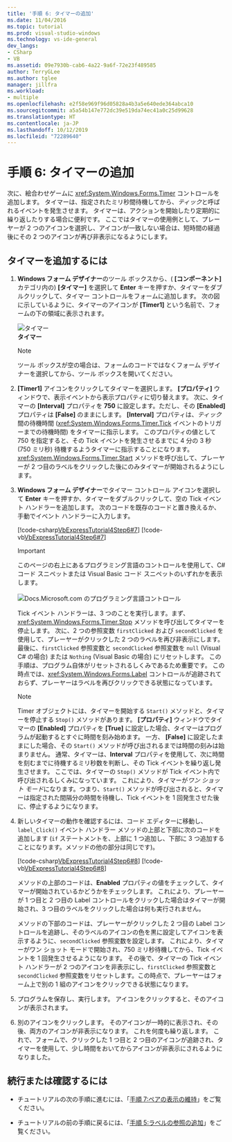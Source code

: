 ```yaml
---
title: '手順 6: タイマーの追加'
ms.date: 11/04/2016
ms.topic: tutorial
ms.prod: visual-studio-windows
ms.technology: vs-ide-general
dev_langs:
- CSharp
- VB
ms.assetid: 09e7930b-cab6-4a22-9a6f-72e23f489585
author: TerryGLee
ms.author: tglee
manager: jillfra
ms.workload:
- multiple
ms.openlocfilehash: e2f58e969f96d05828a4b3a5e640ede364abca10
ms.sourcegitcommit: a5a54b147e772dc39e519da74ec41a0c25d99628
ms.translationtype: HT
ms.contentlocale: ja-JP
ms.lasthandoff: 10/12/2019
ms.locfileid: "72289640"
---
```

# <a name="step-6-add-a-timer"></a>手順 6: タイマーの追加
次に、絵合わせゲームに <xref:System.Windows.Forms.Timer> コントロールを追加します。 タイマーは、指定されたミリ秒間待機してから、*ティック*と呼ばれるイベントを発生させます。 タイマーは、アクションを開始したり定期的に繰り返したりする場合に便利です。 ここではタイマーの使用例として、プレーヤーが 2 つのアイコンを選択し、アイコンが一致しない場合は、短時間の経過後にその 2 つのアイコンが再び非表示になるようにします。

## <a name="to-add-a-timer"></a>タイマーを追加するには

1. **Windows フォーム デザイナー**のツール ボックスから、( **[コンポーネント]** カテゴリ内の) **[タイマー]** を選択して **Enter** キーを押すか、タイマーをダブルクリックして、タイマー コントロールをフォームに追加します。 次の図に示しているように、タイマーのアイコンが **[Timer1]** という名前で、フォームの下の領域に表示されます。

     ![タイマー](../ide/media/express_timer.png)<br/>
**タイマー**

    > [!NOTE]
    > ツール ボックスが空の場合は、フォームのコードではなくフォーム デザイナーを選択してから、ツール ボックスを開いてください。

2. **[Timer1]** アイコンをクリックしてタイマーを選択します。 **[プロパティ]** ウィンドウで、表示イベントから表示プロパティに切り替えます。 次に、タイマーの **[Interval]** プロパティを **750** に設定します。ただし、その **[Enabled]** プロパティは **[False]** のままにします。 **[Interval]** プロパティは、*ティック*間の待機時間 (<xref:System.Windows.Forms.Timer.Tick> イベントのトリガーまでの待機時間) をタイマーに指示します。 このプロパティの値として 750 を指定すると、その Tick イベントを発生させるまでに 4 分の 3 秒 (750 ミリ秒) 待機するようタイマーに指示することになります。 <xref:System.Windows.Forms.Timer.Start> メソッドを呼び出して、プレーヤーが 2 つ目のラベルをクリックした後にのみタイマーが開始されるようにします。

3. **Windows フォーム デザイナー**でタイマー コントロール アイコンを選択して **Enter** キーを押すか、タイマーをダブルクリックして、空の Tick イベント ハンドラーを追加します。 次のコードを既存のコードと置き換えるか、手動でイベント ハンドラーに入力します。

     [!code-csharp[VbExpressTutorial4Step6#7](../ide/codesnippet/CSharp/step-6-add-a-timer_1.cs)]
     [!code-vb[VbExpressTutorial4Step6#7](../ide/codesnippet/VisualBasic/step-6-add-a-timer_1.vb)]

      > [!IMPORTANT]
      > このページの右上にあるプログラミング言語のコントロールを使用して、C# コード スニペットまたは Visual Basic コード スニペットのいずれかを表示します。<br><br>![Docs.Microsoft.com のプログラミング言語コントロール](../ide/media/docs-programming-language-control.png)

     Tick イベント ハンドラーは、3 つのことを実行します。まず、<xref:System.Windows.Forms.Timer.Stop> メソッドを呼び出してタイマーを停止します。 次に、2 つの参照変数 `firstClicked` および `secondClicked` を使用して、プレーヤーがクリックした 2 つのラベルを再び非表示にします。 最後に、`firstClicked` 参照変数と `secondClicked` 参照変数を `null` (Visual C# の場合) または `Nothing` (Visual Basic の場合) にリセットします。 この手順は、プログラム自体がリセットされるしくみであるため重要です。 この時点では、<xref:System.Windows.Forms.Label> コントロールが追跡されておらず、プレーヤーはラベルを再びクリックできる状態になっています。

    > [!NOTE]
    > Timer オブジェクトには、タイマーを開始する `Start()` メソッドと、タイマーを停止する `Stop()` メソッドがあります。 **[プロパティ]** ウィンドウでタイマーの **[Enabled]** プロパティを **[True]** に設定した場合、タイマーはプログラムが起動するとすぐに時間を刻み始めます。 一方、 **[False]** に設定したままにした場合、その `Start()` メソッドが呼び出されるまでは時間の刻みは始まりません。 通常、タイマーは、**Interval** プロパティを使用して、次に時間を刻むまでに待機するミリ秒数を判断し、その Tick イベントを繰り返し発生させます。 ここでは、タイマーの `Stop()` メソッドが Tick イベント内で呼び出されるしくみになっています。 これにより、タイマーが*ワン ショット モード*になります。つまり、`Start()` メソッドが呼び出されると、タイマーは指定された間隔分の時間を待機し、Tick イベントを 1 回発生させた後に、停止するようになります。

4. 新しいタイマーの動作を確認するには、コード エディターに移動し、`label_Click()` イベント ハンドラー メソッドの上部と下部に次のコードを追加します (`if` ステートメントを、上部に 1 つ追加し、下部に 3 つ追加することになります。メソッドの他の部分は同じです)。

     [!code-csharp[VbExpressTutorial4Step6#8](../ide/codesnippet/CSharp/step-6-add-a-timer_2.cs)]
     [!code-vb[VbExpressTutorial4Step6#8](../ide/codesnippet/VisualBasic/step-6-add-a-timer_2.vb)]

     メソッドの上部のコードは、**Enabled** プロパティの値をチェックして、タイマーが開始されているかどうかをチェックします。 これにより、プレーヤーが 1 つ目と 2 つ目の Label コントロールをクリックした場合はタイマーが開始され、3 つ目のラベルをクリックした場合は何も実行されません。

     メソッドの下部のコードは、プレーヤーがクリックした 2 つ目の Label コントロールを追跡し、そのラベルのアイコンの色を黒に設定してアイコンを表示するように、`secondClicked` 参照変数を設定します。 これにより、タイマーがワン ショット モードで開始され、750 ミリ秒待機してから、Tick イベントを 1 回発生させるようになります。 その後で、タイマーの Tick イベント ハンドラーが 2 つのアイコンを非表示にし、`firstClicked` 参照変数と `secondClicked` 参照変数をリセットします。この時点で、プレーヤーはフォーム上で別の 1 組のアイコンをクリックできる状態になります。

5. プログラムを保存し、実行します。 アイコンをクリックすると、そのアイコンが表示されます。

6. 別のアイコンをクリックします。 そのアイコンが一時的に表示され、その後、両方のアイコンが非表示になります。 これを何度も繰り返します。 これで、フォームで、クリックした 1 つ目と 2 つ目のアイコンが追跡され、タイマーを使用して、少し時間をおいてからアイコンが非表示にされるようになりました。

## <a name="to-continue-or-review"></a>続行または確認するには

- チュートリアルの次の手順に進むには、「[手順 7:ペアの表示の維持](../ide/step-7-keep-pairs-visible.md)」をご覧ください。

- チュートリアルの前の手順に戻るには、「[手順 5:ラベルの参照の追加](../ide/step-5-add-label-references.md)」をご覧ください。
